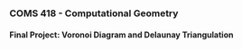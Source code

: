 ### COMS 418 - Computational Geometry
#### Final Project: Voronoi Diagram and Delaunay Triangulation

